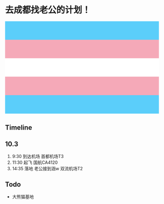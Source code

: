 # 去成都找老公的计划！
![transflag](pics/transflag.svg)
## Timeline

## 10.3 

1. 9:30 到达机场 首都机场T3 
2. 11:30 起飞 国航CA4120 
3. 14:35 落地 老公接到涵w 双流机场T2 

## Todo

- 大熊猫基地
